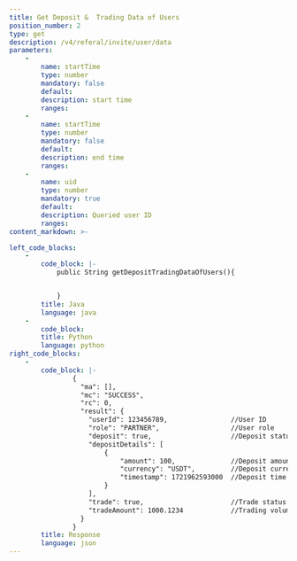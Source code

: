 ```yaml
---
title: Get Deposit &  Trading Data of Users
position_number: 2
type: get
description: /v4/referal/invite/user/data
parameters:
    -
        name: startTime
        type: number
        mandatory: false
        default:
        description: start time
        ranges:
    -
        name: startTime
        type: number
        mandatory: false
        default:
        description: end time
        ranges:
    -
        name: uid
        type: number
        mandatory: true
        default:
        description: Queried user ID
        ranges:
content_markdown: >-

left_code_blocks:
    -
        code_block: |-
            public String getDepositTradingDataOfUsers(){


            }
        title: Java
        language: java
    -
        code_block:
        title: Python
        language: python
right_code_blocks:
    -
        code_block: |-
                {
                  "ma": [],
                  "mc": "SUCCESS",
                  "rc": 0,
                  "result": {
                    "userId": 123456789,                //User ID
                    "role": "PARTNER",                  //User role
                    "deposit": true,                    //Deposit status
                    "depositDetails": [
                        {
                            "amount": 100,              //Deposit amount
                            "currency": "USDT",         //Deposit currency
                            "timestamp": 1721962593000  //Deposit time
                        }
                    ],
                    "trade": true,                      //Trade status
                    "tradeAmount": 1000.1234            //Trading volume (converted to USDT)
                  }
                }
        title: Response
        language: json
---
```

